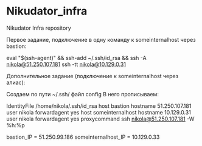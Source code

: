 # Nikudator_infra
Nikudator Infra repository

Первое задание, подключение в одну команду к someinternalhost через bastion:

eval "$(ssh-agent)" && ssh-add ~/.ssh/id_rsa && ssh -A nikola@51.250.107.181 ssh -tt nikola@10.129.0.31

Дополнительное задание (подключение к someinternalhost через алиас):

Создаем по пути ~/.ssh/ файл config
В него прописываем:

IdentityFile /home/nikola/.ssh/id_rsa
host bastion
hostname 51.250.107.181
user nikola
forwardagent yes
host someinternalhost
hostname 10.129.0.31
user nikola
forwardagent yes
proxycommand ssh nikola@51.250.107.181 -W %h:%p




bastion_IP = 51.250.99.186
someinternalhost_IP = 10.129.0.33
